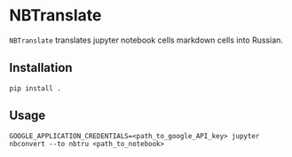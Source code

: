 # NBTranslate

`NBTranslate` translates jupyter notebook cells markdown cells into Russian.

## Installation

```
pip install .
```

## Usage

```
GOOGLE_APPLICATION_CREDENTIALS=<path_to_google_API_key> jupyter nbconvert --to nbtru <path_to_notebook>
```
